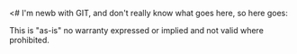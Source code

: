 <# I'm newb with GIT, and don't really know what goes here, so here goes:

This is "as-is" no warranty expressed or implied and not valid where prohibited.
